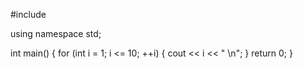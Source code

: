 #include <iostream>

using namespace std;

int main() {
        for (int i = 1; i <= 10; ++i) {
        cout << i << " \n";
    }
    return 0;
}
